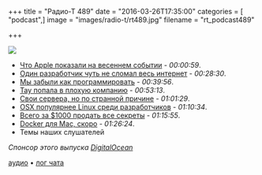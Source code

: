 +++
title = "Радио-Т 489"
date = "2016-03-26T17:35:00"
categories = [ "podcast",]
image = "images/radio-t/rt489.jpg"
filename = "rt_podcast489"

+++

![](https://radio-t.com/images/radio-t/rt489.jpg)

- [Что Apple показали на весеннем событии](http://thenextweb.com/apple/2016/03/21/everything-apple-announced-march-2016/) - *00:00:59*.
- [Один разработчик чуть не сломал весь интернет](https://habrahabr.ru/post/280039/) - *00:28:30*.
- [Мы забыли как программировать](http://www.haneycodes.net/npm-left-pad-have-we-forgotten-how-to-program/) - *00:39:56*.
- [Tay попала в плохую компанию](http://www.foxnews.com/tech/2016/03/25/microsoft-takes-tay-chatbot-offline-after-trolls-make-it-spew-offensive-comments.html) - *00:53:13*.
- [Свои сервера, но по странной причине](http://arstechnica.com/information-technology/2016/03/report-apple-designing-its-own-servers-to-avoid-snooping/) - *01:01:29*.
- [OSX популярнее Linux среди разработчиков](http://www.mactrast.com/2016/03/survey-developers-now-use-os-x-linux-swift-second-loved-language/) - *01:10:34*.
- [Всего за $1000 продать все секреты](http://thenextweb.com/insider/2016/03/23/one-five-employees-sell-work-passwords/) - *01:15:55*.
- [Docker для Mac, скоро](https://blog.docker.com/2016/03/docker-for-mac-windows-beta/) - *01:26:24*.
- Темы наших слушателей

_Спонсор этого выпуска [DigitalOcean](https://do.co/radiot)_

[аудио](https://cdn.radio-t.com/rt_podcast489.mp3) • [лог чата](http://chat.radio-t.com/logs/radio-t-489.html)
<audio src="https://cdn.radio-t.com/rt_podcast489.mp3" preload="none"></audio>
